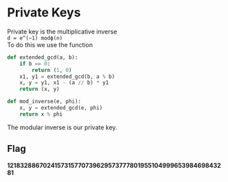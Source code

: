 # Private Keys
Private key is the multiplicative inverse  
`d = e^(−1) modϕ(n)`  
To do this we use the function
```python
def extended_gcd(a, b):
    if b == 0:
        return (1, 0)
    x1, y1 = extended_gcd(b, a % b)
    x, y = y1, x1 - (a // b) * y1
    return (x, y)

def mod_inverse(e, phi):
    x, y = extended_gcd(e, phi)
    return x % phi
```
The modular inverse is our private key.
## Flag
**121832886702415731577073962957377780195510499965398469843281**
